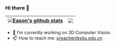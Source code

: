 ### Hi there 👋


| <a href="https://http://northpointer.xyz/"><img align="center" src="https://github-readme-stats-git-masterrstaa-rickstaa.vercel.app/api?username=Easonyesheng&show_icons=true&title_color=fff&icon_color=79ff97&text_color=9f9f9f&bg_color=151515&hide_border=true&hide=contribs&line_height=24" alt="Eason's github stats" /></a> | <a href="https://http://northpointer.xyz/"><img align="center" src="https://github-readme-stats-git-masterrstaa-rickstaa.vercel.app/api/top-langs/?username=Easonyesheng&layout=compact&show_icons=true&title_color=fff&icon_color=79ff97&text_color=9f9f9f&bg_color=151515&hide_border=true&langs_count=4" /></a> |
| ------------- | ------------- |
<!-- [![Top Langs](https://github-readme-stats.vercel.app/api/top-langs/?username=Easonyesheng&layout=compact)](https://github.com/anuraghazra/github-readme-stats) -->

- 🔭 I’m currently working on 3D Computer Vision.
- 📫 How to reach me: preacher@sjtu.edu.cn
